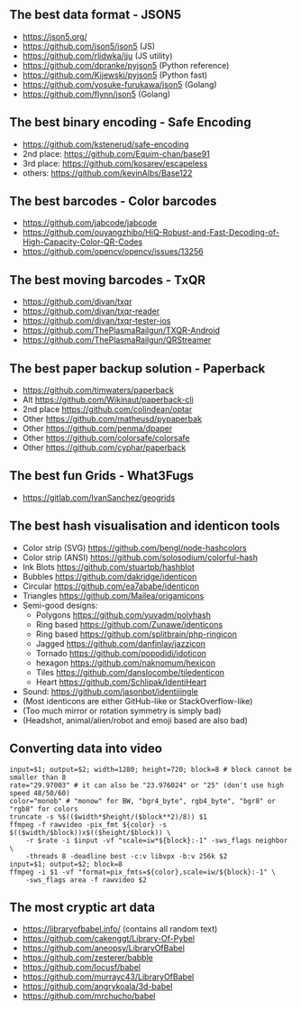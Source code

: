 ## The best data format - JSON5
- https://json5.org/
- https://github.com/json5/json5 (JS)
- https://github.com/rlidwka/jju (JS utility)
- https://github.com/dpranke/pyjson5 (Python reference)
- https://github.com/Kijewski/pyjson5 (Python fast)
- https://github.com/yosuke-furukawa/json5 (Golang)
- https://github.com/flynn/json5 (Golang)

## The best binary encoding - Safe Encoding
- https://github.com/kstenerud/safe-encoding
- 2nd place: https://github.com/Equim-chan/base91
- 3rd place: https://github.com/kosarev/escapeless
- others: https://github.com/kevinAlbs/Base122

## The best barcodes - Color barcodes
- https://github.com/jabcode/jabcode
- https://github.com/ouyangzhibo/HiQ-Robust-and-Fast-Decoding-of-High-Capacity-Color-QR-Codes
- https://github.com/opencv/opencv/issues/13256

## The best moving barcodes - TxQR
- https://github.com/divan/txqr
- https://github.com/divan/txqr-reader
- https://github.com/divan/txqr-tester-ios
- https://github.com/ThePlasmaRailgun/TXQR-Android
- https://github.com/ThePlasmaRailgun/QRStreamer

## The best paper backup solution - Paperback
- https://github.com/timwaters/paperback
- Alt https://github.com/Wikinaut/paperback-cli
- 2nd place https://github.com/colindean/optar
- Other https://github.com/matheusd/pypaperbak
- Other https://github.com/penma/dpaper
- Other https://github.com/colorsafe/colorsafe
- Other https://github.com/cyphar/paperback

## The best fun Grids - What3Fugs
- https://gitlab.com/IvanSanchez/geogrids

## The best hash visualisation and identicon tools
- Color strip (SVG) https://github.com/bengl/node-hashcolors
- Color strip (ANSI) https://github.com/solosodium/colorful-hash
- Ink Blots https://github.com/stuartpb/hashblot
- Bubbles https://github.com/dakridge/identicon
- Circular https://github.com/ea7ababe/identicon 
- Triangles https://github.com/Mailea/origamicons
- Semi-good designs:
    - Polygons https://github.com/yuvadm/polyhash
    - Ring based https://github.com/Zunawe/identicons
    - Ring based https://github.com/splitbrain/php-ringicon
    - Jagged https://github.com/danfinlay/jazzicon
    - Tornado https://github.com/popodidi/idoticon
    - hexagon https://github.com/naknomum/hexicon
    - Tiles https://github.com/danslocombe/tiledenticon
    - Heart https://github.com/Schlipak/IdentiHeart
- Sound: https://github.com/jasonbot/identijingle
- (Most identicons are either GitHub-like or StackOverflow-like)
- (Too much mirror or rotation symmetry is simply bad)
- (Headshot, animal/alien/robot and emoji based are also bad)

## Converting data into video
```
input=$1; output=$2; width=1280; height=720; block=8 # block cannot be smaller than 8
rate="29.97003" # it can also be "23.976024" or "25" (don't use high speed 48/50/60)
color="monob" # "monow" for BW, "bgr4_byte", rgb4_byte", "bgr8" or "rgb8" for colors
truncate -s %$(($width*$height/($block**2)/8)) $1
ffmpeg -f rawvideo -pix_fmt ${color} -s $(($width/$block))x$(($height/$block)) \
    -r $rate -i $input -vf "scale=iw*${block}:-1" -sws_flags neighbor \
    -threads 8 -deadline best -c:v libvpx -b:v 256k $2
input=$1; output=$2; block=8
ffmpeg -i $1 -vf "format=pix_fmts=${color},scale=iw/${block}:-1" \
    -sws_flags area -f rawvideo $2
```

## The most cryptic art data
- https://libraryofbabel.info/ (contains all random text)
- https://github.com/cakenggt/Library-Of-Pybel
- https://github.com/aneopsy/LibraryOfBabel
- https://github.com/zesterer/babble
- https://github.com/locusf/babel
- https://github.com/murrayc43/LibraryOfBabel
- https://github.com/angrykoala/3d-babel
- https://github.com/mrchucho/babel

